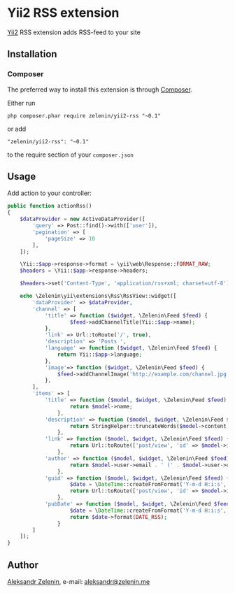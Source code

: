 # Yii2 RSS extension

[Yii2](http://www.yiiframework.com) RSS extension adds RSS-feed to your site

## Installation

### Composer

The preferred way to install this extension is through [Composer](http://getcomposer.org/).

Either run

```
php composer.phar require zelenin/yii2-rss "~0.1"
```

or add

```
"zelenin/yii2-rss": "~0.1"
```

to the require section of your ```composer.json```

## Usage

Add action to your controller:

```php
public function actionRss()
{
    $dataProvider = new ActiveDataProvider([
        'query' => Post::find()->with(['user']),
        'pagination' => [
            'pageSize' => 10
        ],
    ]);

    \Yii::$app->response->format = \yii\web\Response::FORMAT_RAW;
    $headers = \Yii::$app->response->headers;

    $headers->set('Content-Type', 'application/rss+xml; charset=utf-8');

    echo \Zelenin\yii\extensions\Rss\RssView::widget([
        'dataProvider' => $dataProvider,
        'channel' => [
            'title' => function ($widget, \Zelenin\Feed $feed) {
                    $feed->addChannelTitle(Yii::$app->name);
            },
            'link' => Url::toRoute('/', true),
            'description' => 'Posts ',
            'language' => function ($widget, \Zelenin\Feed $feed) {
                return Yii::$app->language;
            },
            'image'=> function ($widget, \Zelenin\Feed $feed) {
                $feed->addChannelImage('http://example.com/channel.jpg', 'http://example.com', 88, 31, 'Image description');
            },
        ],
        'items' => [
            'title' => function ($model, $widget, \Zelenin\Feed $feed) {
                    return $model->name;
                },
            'description' => function ($model, $widget, \Zelenin\Feed $feed) {
                    return StringHelper::truncateWords($model->content, 50);
                },
            'link' => function ($model, $widget, \Zelenin\Feed $feed) {
                    return Url::toRoute(['post/view', 'id' => $model->id], true);
                },
            'author' => function ($model, $widget, \Zelenin\Feed $feed) {
                    return $model->user->email . ' (' . $model->user->username . ')';
                },
            'guid' => function ($model, $widget, \Zelenin\Feed $feed) {
                    $date = \DateTime::createFromFormat('Y-m-d H:i:s', $model->updated_at);
                    return Url::toRoute(['post/view', 'id' => $model->id], true) . ' ' . $date->format(DATE_RSS);
                },
            'pubDate' => function ($model, $widget, \Zelenin\Feed $feed) {
                    $date = \DateTime::createFromFormat('Y-m-d H:i:s', $model->updated_at);
                    return $date->format(DATE_RSS);
                }
        ]
    ]);
}
```

## Author

[Aleksandr Zelenin](https://github.com/zelenin/), e-mail: [aleksandr@zelenin.me](mailto:aleksandr@zelenin.me)
